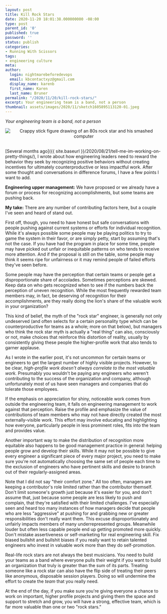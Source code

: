 ```yaml
---
layout: post
title: Kill Rock Stars
date: 2020-11-20 18:01:38.000000000 -08:00
type: post
parent_id: '0'
published: true
password: ''
status: publish
categories:
- Running With Scissors
tags:
- engineering culture
meta:
author:
  login: nightmarebeforedevops
  email: kbcontactxyz@gmail.com
  display_name: karenb
  first_name: Karen
  last_name: Bruner
permalink: "/2020/11/20/kill-rock-stars/"
excerpt: Your engineering team is a band, not a person
thumbnail: assets/images/2020/11/sketch1605895113120-01.jpeg
---
```


_Your engineering team is a band, not a person_



<div align="center">
<img
src="{{ site.baseurl }}/assets/images/2020/11/sketch1605895113120-01.jpeg"
alt="Crappy stick figure drawing of an 80s rock star and his smashed computer">
</div>
<br>




[Several months ago]({{ site.baseurl }}/2020/08/21/tell-me-im-working-on-pretty-things/), I wrote about how engineering leaders need to reward the behavior they seek by recognizing positive behaviors without creating incentives for ultimately counterproductive or less impactful work. After some thought and conversations in difference forums, I have a few points I want to add.



**Engineering upper management:** We have proposed or we already have a forum or process for recognizing accomplishments, but some teams are pushing back.



**My take:** There are any number of contributing factors here, but a couple I've seen and heard of stand out.



First off, though, you need to have honest but safe conversations with people pushing against current systems or efforts for individual recognition. While it's always possible some people may be playing politics to try to game the system in their favor, or are simply petty, start by assuming that's not the case. If you have had the program in place for some time, people may have picked out unfair or inequitable patterns on who tends to receive more attention. And if the proposal is still on the table, some people may think it seems ripe for unfairness or it may remind people of failed efforts they've seen before.



Some people may have the perception that certain teams or people get a disproportionate share of accolades. Sometimes perceptions are skewed. Keep data on who gets recognized when to see if the numbers back the perception of uneven recognition. While the most frequently rewarded team members may, in fact, be deserving of recognition for their accomplishments, are they really doing the lion's share of the valuable work in your organization?



This kind of belief, the myth of the "rock star" engineer, is generally not only undeserved (and often selects for a certain personality type which can be counterproductive for teams as a whole; more on that below), but managers who think the rock star myth is actually a "real thing" can also, consciously or not, make choices that reinforce this distortion of reality, usually by consistently giving these people the higher-profile work that also tends to garner applause.



As I wrote in the earlier post, it's not uncommon for certain teams or engineers to get the largest number of highly visible projects. However, to be clear, _high-profile work doesn't always correlate to the most valuable work._ Presumably you wouldn't be paying any engineers who weren't contributing to the success of the organization and company, although unfortunately most of us have seen managers and companies that do tolerate those employees.



If the emphasis on appreciation for shiny, noticeable work comes from outside the engineering team, it falls on engineering management to work against that perception. Raise the profile and emphasize the value of contributions of team members who may not have directly created the most externally-visible work. This effort may involve educating and highlighting how everyone, particularly people in less prominent roles, fits into the team and provides value.



Another important way to make the distribution of recognition more equitable also happens to be good management practice in general: helping people grow and develop their skills. While it may not be possible to give every engineer a significant piece of every major project, you need to make sure you're not automatically choosing the same set of people each time to the exclusion of engineers who have pertinent skills and desire to branch out of their regularly-assigned areas.



Note that I did not say "their comfort zone." All too often, managers are keeping a contributor's role limited rather than the contributor themself. Don't limit someone's growth just because it's easier for you, and don't assume that, just because some people are less likely to push and complain, that they're satisfied with their limited challenges. I've especially seen and heard too many instances of how managers decide that people who are less "aggressive" at pushing for and grabbing new or greater responsibilities don't really want them. This excuse disproportionately and unfairly impacts members of many underrepresented groups. Meanwhile louder but often less capable people end up getting promoted more quickly. Don't mistake assertiveness or self-marketing for real engineering skill. Fix biased bullshit and bullshit biases if you really want to retain talented engineers who invest in valuable work more than they do self-promotion.



Real-life rock stars are not always the best musicians. You need to build your teams as a band where everyone pulls their weight if you want to build an organization that truly is greater than the sum of its parts. Treating someone like a rock star can also have the flip side of treating their peers like anonymous, disposable session players. Doing so will undermine the effort to create the _team_ that you really need.



At the end of the day, if you make sure you're giving everyone a chance to work on important, higher profile projects and giving them the space and support to stretch and grow, you will have a strong, effective team, which is far more valuable than one or two "rock stars."


